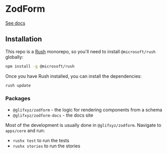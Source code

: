 # ZodForm

[See docs](https://zodform.vercel.app/)

## Installation

This repo is a [Rush](https://rushjs.io/) monorepo, so you'll need to install `@microsoft/rush` globally:

```bash
npm install -g @microsoft/rush
```

Once you have Rush installed, you can install the dependencies:

```bash
rush update
```

### Packages

- `@glifxyz/zodform` - the logic for rendering components from a schema
- `@glifxyz/zodform-docs` - the docs site

Most of the development is usually done in `@glifxyz/zodform`.
Navigate to `apps/core` and run:
- `rushx test` to run the tests
- `rushx stories` to run the stories
